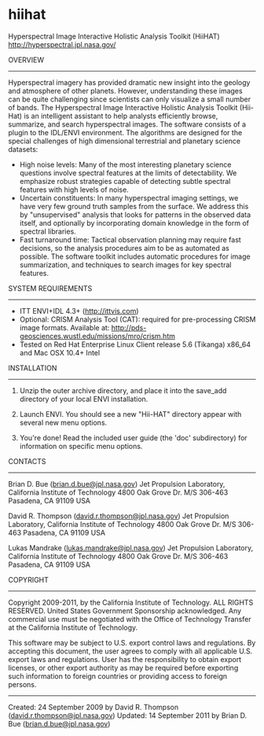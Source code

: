 # hiihat
Hyperspectral Image Interactive Holistic Analysis Toolkit (HiiHAT)
http://hyperspectral.jpl.nasa.gov/

OVERVIEW
________________________________________________________

Hyperspectral imagery has provided dramatic new insight into the geology and atmosphere of other planets. However, understanding these images can be quite challenging since scientists can only visualize a small number of bands. The Hyperspectral Image Interactive Holistic Analysis Toolkit (Hii-Hat) is an intelligent assistant to help analysts efficiently browse, summarize, and search hyperspectral images. The software consists of a plugin to the IDL/ENVI environment. The algorithms are designed for the special challenges of high dimensional terrestrial and planetary science datasets:

  - High noise levels: Many of the most interesting planetary science 
    questions involve spectral features at the limits of detectability. 
    We emphasize robust strategies capable of detecting subtle spectral 
    features with high levels of noise.
  - Uncertain constituents: In many hyperspectral imaging settings, we have 
    very few ground truth samples from the surface. We address this by 
    "unsupervised" analysis that looks for patterns in the observed data
    itself, and optionally by incorporating domain knowledge in the form of 
    spectral libraries.
  - Fast turnaround time: Tactical observation planning may require fast 
    decisions, so the analysis procedures aim to be as automated as possible.
    The software toolkit includes automatic procedures for image  
    summarization, and techniques to search images for key spectral features.


SYSTEM REQUIREMENTS 
________________________________________________________

  - ITT ENVI+IDL 4.3+ (http://ittvis.com) 
  - Optional: CRISM Analysis Tool (CAT): required for pre-processing CRISM 
    image formats. Available at: 
       http://pds-geosciences.wustl.edu/missions/mro/crism.htm 
  - Tested on Red Hat Enterprise Linux Client release 5.6 (Tikanga) x86_64 and Mac OSX 10.4+ Intel

INSTALLATION 
________________________________________________________

1. Unzip the outer archive directory, and place it into the save_add directory of your local ENVI installation.

2. Launch ENVI.  You should see a new "Hii-HAT" directory appear with several
   new menu options.  

3. You're done! Read the included user guide (the 'doc' subdirectory) for 
   information on specific menu options.


CONTACTS
________________________________________________________

Brian D. Bue (brian.d.bue@jpl.nasa.gov)
Jet Propulsion Laboratory, California Institute of Technology
4800 Oak Grove Dr. M/S 306-463
Pasadena, CA 91109 USA

David R. Thompson (david.r.thompson@jpl.nasa.gov)
Jet Propulsion Laboratory, California Institute of Technology
4800 Oak Grove Dr. M/S 306-463
Pasadena, CA 91109 USA

Lukas Mandrake (lukas.mandrake@jpl.nasa.gov)
Jet Propulsion Laboratory, California Institute of Technology
4800 Oak Grove Dr. M/S 306-463
Pasadena, CA 91109 USA


COPYRIGHT
________________________________________________________

Copyright 2009-2011, by the California Institute of Technology. ALL RIGHTS
RESERVED. United States Government Sponsorship acknowledged. Any commercial
use must be negotiated with the Office of Technology Transfer at the
California Institute of Technology.

This software may be subject to U.S. export control laws and regulations.  By
accepting this document, the user agrees to comply with all applicable U.S.
export laws and regulations.  User has the responsibility to obtain export
licenses, or other export authority as may be required before exporting such
information to foreign countries or providing access to foreign persons.


________________________________________________________
Created: 24 September 2009 by David R. Thompson (david.r.thompson@jpl.nasa.gov)
Updated: 14 September 2011 by Brian D. Bue (brian.d.bue@jpl.nasa.gov)

